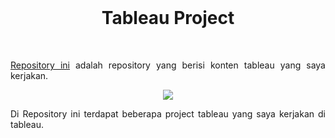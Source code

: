 <br />

<p align="center">
  <b><h1 align="center">Tableau Project</h1></b>
</p>

<br />

<p align="justify">
  <a href="https://github.com/fedyrahmatullah/Tableau/">Repository ini</a> adalah repository yang berisi konten tableau yang saya kerjakan.
</p>

<p align="center">
  <a href='https://avatars.githubusercontent.com/u/828667?s=200&v=4'><img src="https://avatars.githubusercontent.com/u/828667?s=200&v=4"></a>
</p>

<p align="justify">
  Di Repository ini terdapat beberapa project tableau yang saya kerjakan di tableau.
</p>
